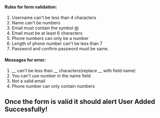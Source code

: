 #### Rules for form validation:

1. Username can't be less than 4 characters
2. Name can't be numbers
3. Email must contain the symbol @
4. Email must be at least 6 characters
5. Phone numbers can only be a number
6. Length of phone number can't be less than 7
7. Password and confirm password must be same.

#### Messages for error:

1. __ can't be less than __ characters(replace __ with field name)
2. You can't use number in the name field
3. Not a valid email
4. Phone number can only contain numbers


## Once the form is valid it should alert User Added Successfully!